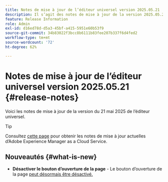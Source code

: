 ```yaml
---
title: Notes de mise à jour de l’éditeur universel version 2025.05.21
description: Il s’agit des notes de mise à jour de la version 2025.05.21 de l’éditeur universel.
feature: Release Information
role: Admin
exl-id: d16ed78d-d5a3-45bf-a415-5951e60b53f9
source-git-commit: 34b83022f3bcc8b6111b83fee207b337f6d4fed2
workflow-type: tm+mt
source-wordcount: '72'
ht-degree: 62%

---
```



# Notes de mise à jour de l’éditeur universel version 2025.05.21 {#release-notes}

Voici les notes de mise à jour de la version du 21 mai 2025 de l’éditeur universel.

>[!TIP]
>
>Consultez [cette page](/help/release-notes/release-notes-cloud/release-notes-current.md) pour obtenir les notes de mise à jour actuelles d’Adobe Experience Manager as a Cloud Service.

## Nouveautés {#what-is-new}

* **Désactiver le bouton d’ouverture de la page** - Le bouton d’ouverture de la page [peut désormais être désactivé.](/help/implementing/universal-editor/customizing.md#open-page)
